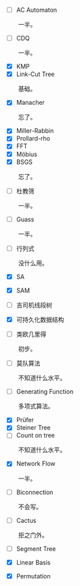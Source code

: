 - [ ] AC Automaton

&emsp;&emsp;一半。

- [ ] CDQ

&emsp;&emsp;一半。

- [x] KMP
- [x] Link-Cut Tree

&emsp;&emsp;基础。

- [x] Manacher

&emsp;&emsp;忘了。

- [x] Miller-Rabbin
- [x] Prollard-rho
- [x] FFT
- [x] Möbius
- [x] BSGS

&emsp;&emsp;忘了。

- [ ] 杜教筛

&emsp;&emsp;一半。

- [ ] Guass

&emsp;&emsp;一半。

- [ ] 行列式

&emsp;&emsp;没什么用。

- [x] SA
- [x] SAM
- [ ] 吉司机线段树
- [x] 可持久化数据结构


- [ ] 类欧几里得

&emsp;&emsp;初步。

- [ ] 莫队算法

&emsp;&emsp;不知道什么水平。

- [ ] Generating Function

&emsp;&emsp;多项式算法。

- [x] Prüfer
- [x] Steiner Tree
- [ ] Count on tree

&emsp;&emsp;不知道什么水平。

- [x] Network Flow

&emsp;&emsp;一半。

- [ ] Biconnection

&emsp;&emsp;不会写。

- [ ] Cactus

&emsp;&emsp;拒之门外。

- [ ] Segment Tree
- [x] Linear Basis

- [x] Permutation